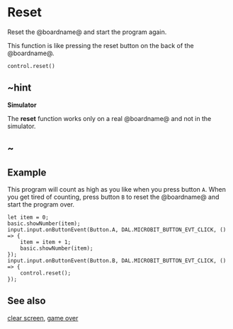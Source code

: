 # Reset

Reset the @boardname@ and start the program again.

This function is like pressing the reset button on the back of the @boardname@.

```sig
control.reset()
```
## ~hint

**Simulator**

The **reset** function works only on a real @boardname@ and not in the simulator.

## ~

## Example

This program will count as high as you like when you press button `A`.
When you get tired of counting, press button `B` to reset the
@boardname@ and start the program over.

```blocks
let item = 0;
basic.showNumber(item);
input.input.onButtonEvent(Button.A, DAL.MICROBIT_BUTTON_EVT_CLICK, () => {
    item = item + 1;
    basic.showNumber(item);
});
input.input.onButtonEvent(Button.B, DAL.MICROBIT_BUTTON_EVT_CLICK, () => {
    control.reset();
});
```

## See also

[clear screen](/reference/basic/clear-screen), [game over](/reference/game/game-over)
